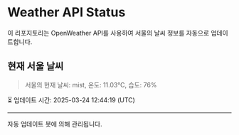 
# Weather API Status

이 리포지토리는 OpenWeather API를 사용하여 서울의 날씨 정보를 자동으로 업데이트합니다.

## 현재 서울 날씨
> 서울의 현재 날씨: mist, 온도: 11.03°C, 습도: 76%

⏳ 업데이트 시간: 2025-03-24 12:44:19 (UTC)

---
자동 업데이트 봇에 의해 관리됩니다.
